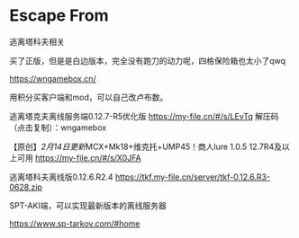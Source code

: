 # Escape From
逃离塔科夫相关

买了正版，但是是白边版本，完全没有跑刀的动力呢，四格保险箱也太小了qwq



https://wngamebox.cn/

用积分买客户端和mod，可以自己改卢布数。

逃离塔克夫离线服务端0.12.7-R5优化版 https://my-file.cn/#/s/LEvTq 解压码（点击复制）：wngamebox

【原创】*2月14日更新*MCX+Mk18+维克托+UMP45！商人lure 1.0.5 12.7R4及以上可用 https://my-file.cn/#/s/X0JFA

逃离塔科夫离线版0.12.6.R2.4 https://tkf.my-file.cn/server/tkf-0.12.6.R3-0628.zip



SPT-AKI端，可以实现最新版本的离线服务器

https://www.sp-tarkov.com/#home